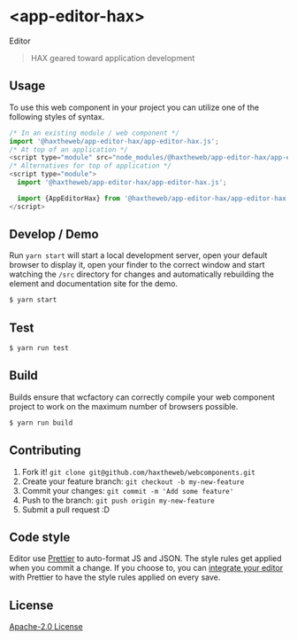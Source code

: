 # &lt;app-editor-hax&gt;

Editor
> HAX geared toward application development

## Usage
To use this web component in your project you can utilize one of the following styles of syntax.

```js
/* In an existing module / web component */
import '@haxtheweb/app-editor-hax/app-editor-hax.js';
/* At top of an application */
<script type="module" src="node_modules/@haxtheweb/app-editor-hax/app-editor-hax.js"></script>
/* Alternatives for top of application */
<script type="module">
  import '@haxtheweb/app-editor-hax/app-editor-hax.js';

  import {AppEditorHax} from '@haxtheweb/app-editor-hax/app-editor-hax.js';
</script>
```

## Develop / Demo
Run `yarn start` will start a local development server, open your default browser to display it, open your finder to the correct window and start watching the `/src` directory for changes and automatically rebuilding the element and documentation site for the demo.
```bash
$ yarn start
```

## Test

```bash
$ yarn run test
```

## Build
Builds ensure that wcfactory can correctly compile your web component project to
work on the maximum number of browsers possible.
```bash
$ yarn run build
```

## Contributing

1. Fork it! `git clone git@github.com/haxtheweb/webcomponents.git`
2. Create your feature branch: `git checkout -b my-new-feature`
3. Commit your changes: `git commit -m 'Add some feature'`
4. Push to the branch: `git push origin my-new-feature`
5. Submit a pull request :D

## Code style

Editor  use [Prettier][prettier] to auto-format JS and JSON.  The style rules get applied when you commit a change.  If you choose to, you can [integrate your editor][prettier-ed] with Prettier to have the style rules applied on every save.

[prettier]: https://github.com/prettier/prettier/
[prettier-ed]: https://github.com/prettier/prettier/#editor-integration
[polyserve]: https://github.com/Polymer/polyserve
[web-component-tester]: https://github.com/Polymer/web-component-tester

## License
[Apache-2.0 License](http://opensource.org/licenses/Apache-2.0)